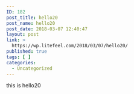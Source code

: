 ```yaml
---
ID: 182
post_title: hello20
post_name: hello20
post_date: 2018-03-07 12:40:47
layout: post
link: >
  https://wp.litefeel.com/2018/03/07/hello20/
published: true
tags: [ ]
categories:
  - Uncategorized
---
```

this is hello20